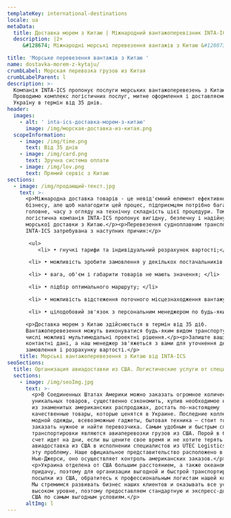 ```yaml
---
templateKey: international-destinations
locale: ua
metaData:
  title: Доставка морем з Китаю | Міжнародний вантажоперевізник INTA-ICS
  description: |2+
     &#128674; Міжнародні морські перевезення вантажів з Китаю &#128073; Вигідні тарифи &#9989; LCL, FCL. Повний комплекс супровідних послуг, митне оформлення &#9989; Контроль та звітність 24/7 - Телефонуйте &#9742; 068 5555 999

title: 'Морське перевезення вантажів з Китаю '
name: dostavka-morem-z-kytaju/
crumbLabel: Морская перевозка грузов из Китая
crumbLabelParent: l
description: >-
  Компанія INTA-ICS пропонує послуги морських вантажоперевезень з Китаю.
  Проводимо комплекс логістичних послуг, митне оформлення і доставляємо вантаж в
  Україну в термін від 35 днів.
header:
  images:
    - alt: ' inta-ics-доставка-морем-з-китаю'
      image: /img/морская-доставка-из-китая.png
  scopeInformation:
    - image: /img/time.png
      text: Від 35 днів
    - image: /img/card.png
      text: Зручна система оплати
    - image: /img/lov.png
      text: Прямий сервіс з Китаю
sections:
  - image: /img/продающий-текст.jpg
    text: >-
      <p>Міжнародна доставка товарів - це невід'ємний елемент ефективного
      бізнесу, але щоб налагодити цей процес, підприємцям потрібно багато сил, а
      головне, часу з огляду на технічну складність цієї процедури. Тому
      логістична компанія INTA-ICS пропонує вигідну, безпечну і надійну послугу
      морської доставки з Китаю.</p><p>Перевезення судноплавним транспортом від
      INTA-ICS затребувана з наступних причин:</p>

       <ul>
          <li> • гнучкі тарифи та індивідуальний розрахунок вартості;</li>

       <li> • можливість зробити замовлення у декількох постачальників з його подальшою консолідацією на складі; </li> 

       <li> • вага, об'єм і габарити товарів не мають значення; </li>

       <li> • підбір оптимального маршруту; </li> 

       <li> • можливість відстеження поточного місцезнаходження вантажу; </li>

       <li> • цілодобовий зв'язок з персональним менеджером по будь-яким питанням. </li></ul>

      <p>Доставка морем з Китаю здійснюється в термін від 35 діб.
      Вантажоперевезення можуть виконуватися будь-яким видом транспорту, в тому
      числі можливі мультимодальні проектні рішення.</p><p>Залиште ваші
      контактні дані, а наш менеджер зв'яжеться з вами для уточнення деталей
      замовлення і розрахунку вартості.</p>
    title: Морські вантажоперевезення з Китаю від INTA-ICS
seoSections:
  title: Организация авиадоставки из США. Логистические услуги от специалистов
  sections:
    - image: /img/seoImg.jpg
      text: >-
        <p>В Соединенных Штатах Америки можно заказать огромное количество
        уникальных товаров, существенно сэкономить, купив необходимое на одной
        из знаменитых американских распродажах, достать по-настоящему
        качественные товары, которые ценятся в Украине. Последние коллекции
        модной одежды, всевозможные гаджеты, бытовая техника — стоит только
        заказать нужное и найти перевозчика. Самым удобным и быстрым способом
        транспортировки являются авиаперевозки грузов из США. Порой в бизнесе
        счет идет на дни, если вы цените свое время и не хотите терять момент,
        авиадоставка из США в исполнении специалистов из UTEC Logistics решит
        эту проблему. Наше официальное представительство расположено в
        Нью-Джерси, оно осуществляет контроль американских заказов.</p>
        <p>Украина отделена от США большим расстоянием, а также океаном в
        придачу, поэтому для организации выгодной и быстрой транспортировки
        посылки из США, обратитесь к профессиональным логистам нашей компании.
        Мы стремимся развивать бизнес наших клиентов и оказывать все услуги на
        высоком уровне, поэтому предоставляем стандартную и экспресс-доставку из
        США по самым выгодным условиям.</p>
      altImg: l
---
```

